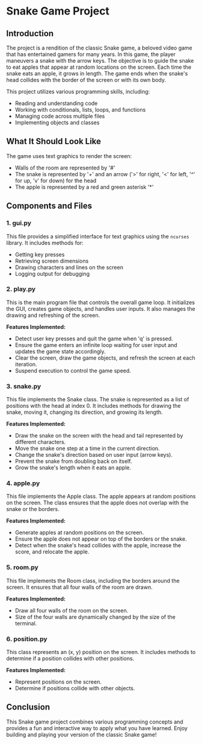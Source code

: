 # Snake Game Project

## Introduction

The project is a rendition of the classic Snake game, a beloved video game that has entertained gamers for many years. In this game, the player maneuvers a snake with the arrow keys. The objective is to guide the snake to eat apples that appear at random locations on the screen. Each time the snake eats an apple, it grows in length. The game ends when the snake's head collides with the border of the screen or with its own body.

This project utilizes various programming skills, including:
- Reading and understanding code
- Working with conditionals, lists, loops, and functions
- Managing code across multiple files
- Implementing objects and classes

## What It Should Look Like

The game uses text graphics to render the screen:
- Walls of the room are represented by '#'
- The snake is represented by '+' and an arrow ('>' for right, '<' for left, '^' for up, 'v' for down) for the head
- The apple is represented by a red and green asterisk '*'

## Components and Files

### 1. gui.py
This file provides a simplified interface for text graphics using the `ncurses` library. It includes methods for:
- Getting key presses
- Retrieving screen dimensions
- Drawing characters and lines on the screen
- Logging output for debugging

### 2. play.py
This is the main program file that controls the overall game loop. It initializes the GUI, creates game objects, and handles user inputs. It also manages the drawing and refreshing of the screen.

**Features Implemented:**
- Detect user key presses and quit the game when 'q' is pressed.
- Ensure the game enters an infinite loop waiting for user input and updates the game state accordingly.
- Clear the screen, draw the game objects, and refresh the screen at each iteration.
- Suspend execution to control the game speed.

### 3. snake.py
This file implements the Snake class. The snake is represented as a list of positions with the head at index 0. It includes methods for drawing the snake, moving it, changing its direction, and growing its length.

**Features Implemented:**
- Draw the snake on the screen with the head and tail represented by different characters.
- Move the snake one step at a time in the current direction.
- Change the snake's direction based on user input (arrow keys).
- Prevent the snake from doubling back on itself.
- Grow the snake's length when it eats an apple.

### 4. apple.py
This file implements the Apple class. The apple appears at random positions on the screen. The class ensures that the apple does not overlap with the snake or the borders.

**Features Implemented:**
- Generate apples at random positions on the screen.
- Ensure the apple does not appear on top of the borders or the snake.
- Detect when the snake's head collides with the apple, increase the score, and relocate the apple.

### 5. room.py
This file implements the Room class, including the borders around the screen. It ensures that all four walls of the room are drawn.

**Features Implemented:**
- Draw all four walls of the room on the screen.
- Size of the four walls are dynamically changed by the size of the terminal.

### 6. position.py
This class represents an (x, y) position on the screen. It includes methods to determine if a position collides with other positions.

**Features Implemented:**
- Represent positions on the screen.
- Determine if positions collide with other objects.


## Conclusion

This Snake game project combines various programming concepts and provides a fun and interactive way to apply what you have learned. Enjoy building and playing your version of the classic Snake game!
